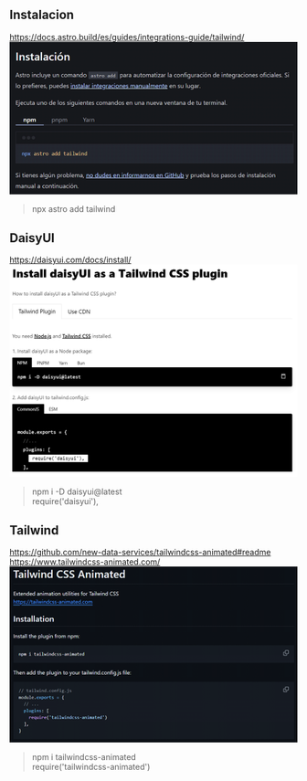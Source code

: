 ## Instalacion
https://docs.astro.build/es/guides/integrations-guide/tailwind/ <br>
![instalacion](resources/instalacion.png)
> npx astro add tailwind

## DaisyUI
https://daisyui.com/docs/install/ <br>
![daisyUI](resources/daisyUI.png)
> npm i -D daisyui@latest <br>
> require('daisyui'),

## Tailwind
https://github.com/new-data-services/tailwindcss-animated#readme <br>
https://www.tailwindcss-animated.com/ <br>
![tailwind](resources/tailwind.png)
> npm i tailwindcss-animated <br>
> require('tailwindcss-animated') 
